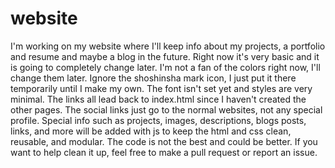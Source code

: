 # website
I'm working on my website where I'll keep info about my projects, a portfolio and resume and maybe a blog in the future. Right now it's very basic and it is going to completely change later. I'm not a fan of the colors right now, I'll change them later. Ignore the shoshinsha mark icon, I just put it there temporarily until I make my own. The font isn't set yet and styles are very minimal. The links all lead back to index.html since I haven't created the other pages. The social links just go to the normal websites, not any special profile. Special info such as projects, images, descriptions, blogs posts, links, and more will be added with js to keep the html and css clean, reusable, and modular. The code is not the best and could be better. If you want to help clean it up, feel free to make a pull request or report an issue.
